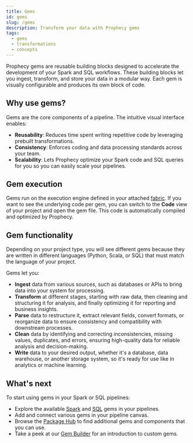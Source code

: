 ```yaml
---
title: Gems
id: gems
slug: /gems
description: Transform your data with Prophecy gems
tags:
  - gems
  - transformations
  - concepts
---
```


Prophecy gems are reusable building blocks designed to accelerate the development of your Spark and SQL workflows. These building blocks let you ingest, transform, and store your data in a modular way. Each gem is visually configurable and produces its own block of code.

## Why use gems?

Gems are the core components of a pipeline. The intuitive visual interface enables:

- **Reusability**: Reduces time spent writing repetitive code by leveraging prebuilt transformations.
- **Consistency**: Enforces coding and data processing standards across your team.
- **Scalability**: Lets Prophecy optimize your Spark code and SQL queries for you so you can easily scale your pipelines.

## Gem execution

Gems run on the execution engine defined in your attached [fabric](docs/getting-started/concepts/fabrics.md). If you want to see the underlying code per gem, you can switch to the **Code** view of your project and open the gem file. This code is automatically compiled and optimized by Prophecy.

## Gem functionality

Depending on your project type, you will see different gems because they are written in different languages (Python, Scala, or SQL) that must match the language of your project.

Gems let you:

- **Ingest** data from various sources, such as databases or APIs to bring data into your system for processing.
- **Transform** at different stages, starting with raw data, then cleaning and structuring it for analysis, and finally optimizing it for reporting and business insights.
- **Parse** data to restructure it, extract relevant fields, convert formats, or reorganize data to ensure consistency and compatibility with downstream processes.
- **Clean** data by identifying and correcting inconsistencies, missing values, duplicates, and errors, ensuring high-quality data for reliable analysis and decision-making.
- **Write** data to your desired output, whether it's a database, data warehouse, or another storage system, so it's ready for use like in analytics or machine learning.

## What's next​

To start using gems in your Spark or SQL pipelines:

- Explore the available [Spark](/Spark/gems/) and [SQL](/analysts/gems) gems in your pipelines.
- Add and connect various gems in your pipeline canvas.
- Browse the [Package Hub](docs/extensibility/package-hub/package-hub.md) to find additional gems and components that you can use.
- Take a peek at our [Gem Builder](docs/extensibility/extensibility.md) for an introduction to custom gems.

